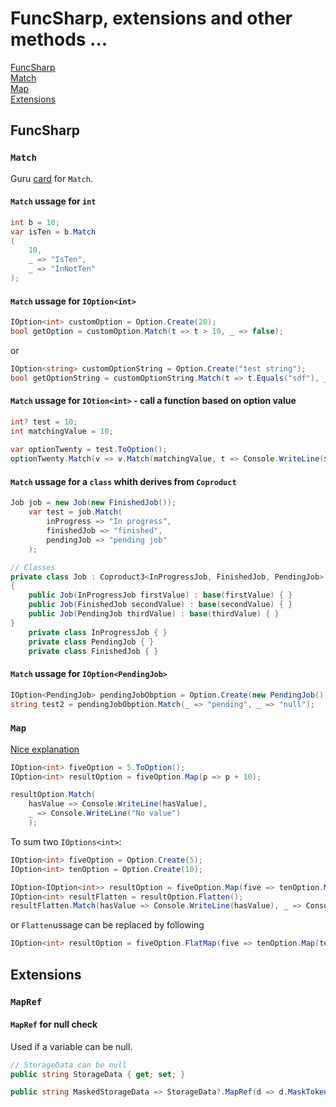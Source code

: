 # FuncSharp, extensions and other methods ...

[FuncSharp](#funcsharp)  
[Match](#match)  
[Map](#map)  
[Extensions](#extensions)  

## FuncSharp

### `Match`

Guru [card](https://app.getguru.com/card/cxReMd9i/Match) for `Match`.

#### `Match` ussage for `int`

``` csharp
int b = 10;
var isTen = b.Match
(
    10,
    _ => "IsTen",
    _ => "InNotTen"
);
```

#### `Match` ussage for `IOption<int>`

``` csharp
IOption<int> customOption = Option.Create(20);
bool getOption = customOption.Match(t => t > 10, _ => false);
```

or

``` csharp
IOption<string> customOptionString = Option.Create("test string");
bool getOptionString = customOptionString.Match(t => t.Equals("sdf"), _ => false);
```

#### `Match` ussage for `IOtion<int>` - call a function based on option value

``` csharp
int? test = 10;
int matchingValue = 10;
            
var optionTwenty = test.ToOption();
optionTwenty.Match(v => v.Match(matchingValue, t => Console.WriteLine($"Is {matchingValue}"), t => Console.WriteLine($"Is NOT {matchingValue}")), v => Console.WriteLine("Is NULL"));
```

#### `Match` ussage for a `class` whith derives from `Coproduct`

``` csharp
Job job = new Job(new FinishedJob());
    var test = job.Match(
        inProgress => "In progress",
        finishedJob => "finished",
        pendingJob => "pending job" 
    );

// Classes
private class Job : Coproduct3<InProgressJob, FinishedJob, PendingJob>
{
    public Job(InProgressJob firstValue) : base(firstValue) { }
    public Job(FinishedJob secondValue) : base(secondValue) { }
    public Job(PendingJob thirdValue) : base(thirdValue) { }
}
    private class InProgressJob { }
    private class PendingJob { }
    private class FinishedJob { }
```
#### `Match` ussage for `IOption<PendingJob>`

``` csharp
IOption<PendingJob> pendingJobObption = Option.Create(new PendingJob());
string test2 = pendingJobObption.Match(_ => "pending", _ => "null");
```

### `Map`

[Nice explanation](https://adit.io/posts/2013-04-17-functors,_applicatives,_and_monads_in_pictures.html)

``` csharp
IOption<int> fiveOption = 5.ToOption();
IOption<int> resultOption = fiveOption.Map(p => p + 10);

resultOption.Match(
    hasValue => Console.WriteLine(hasValue),
    _ => Console.WriteLine("No value")
    );
```

To sum  two `IOptions<int>`:

``` csharp
IOption<int> fiveOption = Option.Create(5);
IOption<int> tenOption = Option.Create(10);

IOption<IOption<int>> resultOption = fiveOption.Map(five => tenOption.Map(ten => ten + five));
IOption<int> resultFlatten = resultOption.Flatten();
resultFlatten.Match(hasValue => Console.WriteLine(hasValue), _ => Console.WriteLine("No value"));
```

or `Flatten`ussage can be replaced by following
``` csharp
IOption<int> resultOption = fiveOption.FlatMap(five => tenOption.Map(ten => ten + five));
```

## Extensions

### `MapRef`

#### `MapRef` for null check

Used if a variable can be null.

``` csharp
// StorageData can be null
public string StorageData { get; set; }

public string MaskedStorageData => StorageData?.MapRef(d => d.MaskToken());
```